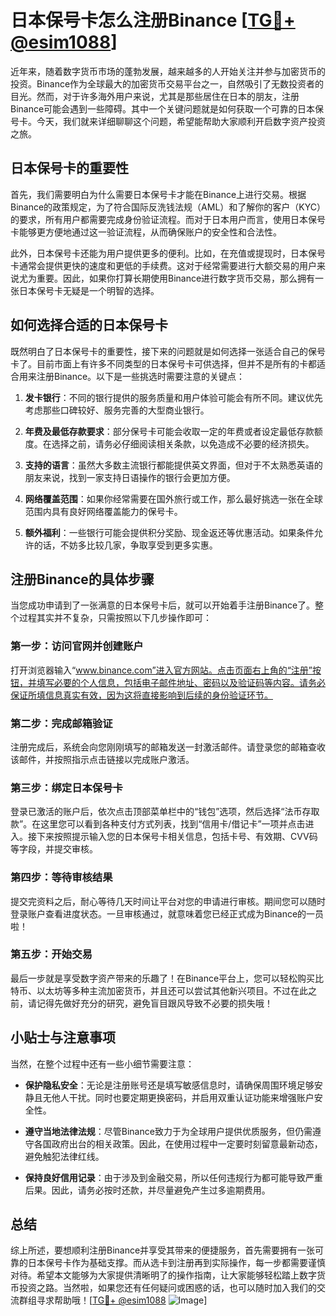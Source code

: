 # 日本保号卡怎么注册Binance [[TG💪+ @esim1088](https://t.me/s/esim1088)]

近年来，随着数字货币市场的蓬勃发展，越来越多的人开始关注并参与加密货币的投资。Binance作为全球最大的加密货币交易平台之一，自然吸引了无数投资者的目光。然而，对于许多海外用户来说，尤其是那些居住在日本的朋友，注册Binance可能会遇到一些障碍。其中一个关键问题就是如何获取一个可靠的日本保号卡。今天，我们就来详细聊聊这个问题，希望能帮助大家顺利开启数字资产投资之旅。

## 日本保号卡的重要性

首先，我们需要明白为什么需要日本保号卡才能在Binance上进行交易。根据Binance的政策规定，为了符合国际反洗钱法规（AML）和了解你的客户（KYC）的要求，所有用户都需要完成身份验证流程。而对于日本用户而言，使用日本保号卡能够更方便地通过这一验证流程，从而确保账户的安全性和合法性。

此外，日本保号卡还能为用户提供更多的便利。比如，在充值或提现时，日本保号卡通常会提供更快的速度和更低的手续费。这对于经常需要进行大额交易的用户来说尤为重要。因此，如果你打算长期使用Binance进行数字货币交易，那么拥有一张日本保号卡无疑是一个明智的选择。

## 如何选择合适的日本保号卡

既然明白了日本保号卡的重要性，接下来的问题就是如何选择一张适合自己的保号卡了。目前市面上有许多不同类型的日本保号卡可供选择，但并不是所有的卡都适合用来注册Binance。以下是一些挑选时需要注意的关键点：

1. **发卡银行**：不同的银行提供的服务质量和用户体验可能会有所不同。建议优先考虑那些口碑较好、服务完善的大型商业银行。
   
2. **年费及最低存款要求**：部分保号卡可能会收取一定的年费或者设定最低存款额度。在选择之前，请务必仔细阅读相关条款，以免造成不必要的经济损失。

3. **支持的语言**：虽然大多数主流银行都能提供英文界面，但对于不太熟悉英语的朋友来说，找到一家支持日语操作的银行会更加方便。

4. **网络覆盖范围**：如果你经常需要在国外旅行或工作，那么最好挑选一张在全球范围内具有良好网络覆盖能力的保号卡。

5. **额外福利**：一些银行可能会提供积分奖励、现金返还等优惠活动。如果条件允许的话，不妨多比较几家，争取享受到更多实惠。

## 注册Binance的具体步骤

当您成功申请到了一张满意的日本保号卡后，就可以开始着手注册Binance了。整个过程其实并不复杂，只需按照以下几步操作即可：

### 第一步：访问官网并创建账户

打开浏览器输入“www.binance.com”进入官方网站。点击页面右上角的“注册”按钮，并填写必要的个人信息，包括电子邮件地址、密码以及验证码等内容。请务必保证所填信息真实有效，因为这将直接影响到后续的身份验证环节。

### 第二步：完成邮箱验证

注册完成后，系统会向您刚刚填写的邮箱发送一封激活邮件。请登录您的邮箱查收该邮件，并按照指示点击链接以完成账户激活。

### 第三步：绑定日本保号卡

登录已激活的账户后，依次点击顶部菜单栏中的“钱包”选项，然后选择“法币存取款”。在这里您可以看到各种支付方式列表，找到“信用卡/借记卡”一项并点击进入。接下来按照提示输入您的日本保号卡相关信息，包括卡号、有效期、CVV码等字段，并提交审核。

### 第四步：等待审核结果

提交完资料之后，耐心等待几天时间让平台对您的申请进行审核。期间您可以随时登录账户查看进度状态。一旦审核通过，就意味着您已经正式成为Binance的一员啦！

### 第五步：开始交易

最后一步就是享受数字资产带来的乐趣了！在Binance平台上，您可以轻松购买比特币、以太坊等多种主流加密货币，并且还可以尝试其他新兴项目。不过在此之前，请记得先做好充分的研究，避免盲目跟风导致不必要的损失哦！

## 小贴士与注意事项

当然，在整个过程中还有一些小细节需要注意：

- **保护隐私安全**：无论是注册账号还是填写敏感信息时，请确保周围环境足够安静且无他人干扰。同时也要定期更换密码，并启用双重认证功能来增强账户安全性。
  
- **遵守当地法律法规**：尽管Binance致力于为全球用户提供优质服务，但仍需遵守各国政府出台的相关政策。因此，在使用过程中一定要时刻留意最新动态，避免触犯法律红线。

- **保持良好信用记录**：由于涉及到金融交易，所以任何违规行为都可能导致严重后果。因此，请务必按时还款，并尽量避免产生过多逾期费用。

## 总结

综上所述，要想顺利注册Binance并享受其带来的便捷服务，首先需要拥有一张可靠的日本保号卡作为基础支撑。而从选卡到注册再到实际操作，每一步都需要谨慎对待。希望本文能够为大家提供清晰明了的操作指南，让大家能够轻松踏上数字货币投资之路。当然啦，如果您还有任何疑问或困惑的话，也可以随时加入我们的交流群组寻求帮助哦！[[TG💪+ @esim1088](https://t.me/s/esim1088) ![Image](https://i.postimg.cc/4NQfJmqS/Snipaste-2025-05-13-00-14-12.png)]